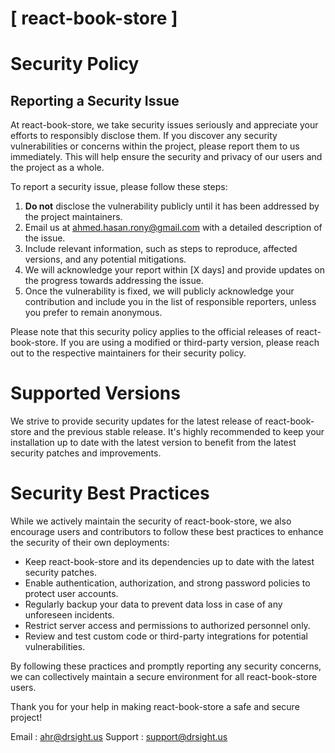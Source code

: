 # [ react-book-store ]

# Security Policy

## Reporting a Security Issue

At react-book-store, we take security issues seriously and appreciate your efforts to responsibly disclose them. If you discover any security vulnerabilities or concerns within the project, please report them to us immediately. This will help ensure the security and privacy of our users and the project as a whole.

To report a security issue, please follow these steps:

1. **Do not** disclose the vulnerability publicly until it has been addressed by the project maintainers.
2. Email us at [ahmed.hasan.rony@gmail.com](mailto:ahmed.hasan.rony@gmail.com) with a detailed description of the issue.
3. Include relevant information, such as steps to reproduce, affected versions, and any potential mitigations.
4. We will acknowledge your report within [X days] and provide updates on the progress towards addressing the issue.
5. Once the vulnerability is fixed, we will publicly acknowledge your contribution and include you in the list of responsible reporters, unless you prefer to remain anonymous.

Please note that this security policy applies to the official releases of react-book-store. If you are using a modified or third-party version, please reach out to the respective maintainers for their security policy.

# Supported Versions

We strive to provide security updates for the latest release of react-book-store and the previous stable release. It's highly recommended to keep your installation up to date with the latest version to benefit from the latest security patches and improvements.

# Security Best Practices

While we actively maintain the security of react-book-store, we also encourage users and contributors to follow these best practices to enhance the security of their own deployments:

- Keep react-book-store and its dependencies up to date with the latest security patches.
- Enable authentication, authorization, and strong password policies to protect user accounts.
- Regularly backup your data to prevent data loss in case of any unforeseen incidents.
- Restrict server access and permissions to authorized personnel only.
- Review and test custom code or third-party integrations for potential vulnerabilities.

By following these practices and promptly reporting any security concerns, we can collectively maintain a secure environment for all react-book-store users.

Thank you for your help in making react-book-store a safe and secure project!

Email : [ahr@drsight.us](mailto:ahr@drsight.us)
Support : [support@drsight.us](mailto:support@drsight.us)


